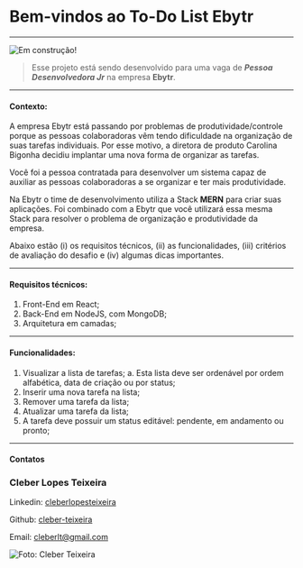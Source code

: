 # Bem-vindos ao To-Do List Ebytr
---

 ![Em construção!](http://www.campogrande.ms.gov.br/sedesc/wp-content/uploads/sites/20/2018/11/output_zvmmKf.gif)

> Esse projeto está sendo desenvolvido para uma vaga de **_Pessoa Desenvolvedora Jr_** na empresa **Ebytr**.

---
#### Contexto:
A empresa Ebytr está passando por problemas de produtividade/controle porque as pessoas colaboradoras vêm tendo dificuldade na organização de suas tarefas individuais. Por esse motivo, a diretora de produto Carolina Bigonha decidiu implantar uma nova forma de organizar as tarefas.

Você foi a pessoa contratada para desenvolver um sistema capaz de auxiliar as pessoas colaboradoras a se organizar e ter mais produtividade.

Na Ebytr o time de desenvolvimento utiliza a Stack **MERN** para criar suas aplicações. Foi combinado com a Ebytr que você utilizará essa mesma Stack para resolver o problema de organização e produtividade da empresa.

Abaixo estão (i) os requisitos técnicos, (ii) as funcionalidades, (iii) critérios de avaliação do desafio e (iv) algumas dicas importantes.

---
#### Requisitos técnicos:
1. Front-End em React;
1. Back-End em NodeJS, com MongoDB;
1. Arquitetura em camadas;

---
#### Funcionalidades:
1. Visualizar a lista de tarefas;
  a. Esta lista deve ser ordenável por ordem alfabética, data de criação ou por status;
1. Inserir uma nova tarefa na lista;
1. Remover uma tarefa da lista;
1. Atualizar uma tarefa da lista;
1. A tarefa deve possuir um status editável: pendente, em andamento ou pronto;
---
#### Contatos

### Cleber Lopes Teixeira

 Linkedin: [cleberlopesteixeira](https://www.linkedin.com/in/cleberlopesteixeira/)

Github: [cleber-teixeira](https://github.com/cleber-teixeira)

Email: cleberlt@gmail.com

![Foto: Cleber Teixeira](https://media-exp1.licdn.com/dms/image/C4D03AQFmdHcCCHE-Vw/profile-displayphoto-shrink_200_200/0/1621216320436?e=1650499200&v=beta&t=-jo6lhGIw5peMLFvIJzERqDLjIXFb27EOeAZ1CSBfw0)

